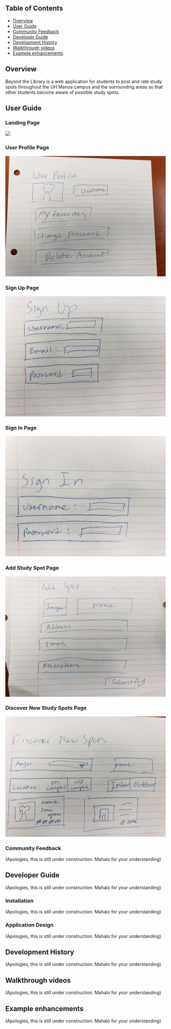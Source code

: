 ## Table of Contents
* [Overview](#overview)
* [User Guide](#user-guide)
* [Community Feedback](#community-feedback)
* [Developer Guide](#developer-guide)
* [Development History](#development-history)
* [Walkthrough videos](#walkthrough-videos)
* [Example enhancements](#example-enhancements)

## Overview

Beyond the Library is a web application for students to post and rate study spots throughout the UH Manoa campus and the surrounding areas so that other students become aware of possible study spots.

## User Guide

### Landing Page

![](images/landingpage.jpg)

### User Profile Page

![](images/20191111_113438.jpg)

### Sign Up Page

![](images/20191111_113442.jpg)

### Sign In Page

![](images/20191111_113454.jpg)

### Add Study Spot Page

![](images/20191111_113458.jpg)

### Discover New Study Spots Page

![](images/20191111_113446.jpg)

### Community Feedback

(Apologies, this is still under construction. Mahalo for your understanding)

## Developer Guide

(Apologies, this is still under construction. Mahalo for your understanding)

### Installation

(Apologies, this is still under construction. Mahalo for your understanding)

### Application Design

(Apologies, this is still under construction. Mahalo for your understanding)

## Development History

(Apologies, this is still under construction. Mahalo for your understanding)

## Walkthrough videos

(Apologies, this is still under construction. Mahalo for your understanding)

## Example enhancements

(Apologies, this is still under construction. Mahalo for your understanding)
